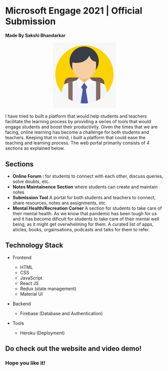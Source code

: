 # Microsoft Engage 2021 | Official Submission 
<b>Made By Sakshi Bhandarkar</b>

<p align="center">
    <img src="./logo_engage.jpeg" alt="Logo" width="200">
  </a>

I have tried to built a platform that would help students and teachers facilitate the learning process by providing a series of tools that would engage students and boost their productivity. Given the times that we are facing, online learning has become a challenge for both students and teachers. Keeping that in mind, i built a platform that could ease the teaching and learning process.
The web portal primarily consists of 4 sections as explained below.

## Sections
* <b>Online Forum :</b> for students to connect with each other, discuss queries, solve doubts, etc.
* <b>Notes Maintainence Section</b> where students can create and maintain notes
* <b>Submission Tool</b> A portal for both students and teachers to connect, share resources, notes ans assignments, etc.
* <b>Mental Health/Recreation Corner</b> A section for students to take care of their mental health. As we know that pandemic has been tough for us and it has become dificult for students to take care of their mental well being, as it might get overwhelming for them. A curated list of apps, aticles, books, orgainsations, podcasts and talks for them to refer.


## Technology Stack


- Frontend
  - HTML
  - CSS
  - JavaScript
  - React JS
  - Redux (state management)
  - Material UI
  
- Backend
  - Firebase (Database and Authentication)

- Tools
  - Heroku (Deployment)

## Do check out the website and video demo!

### Hope you like it!



